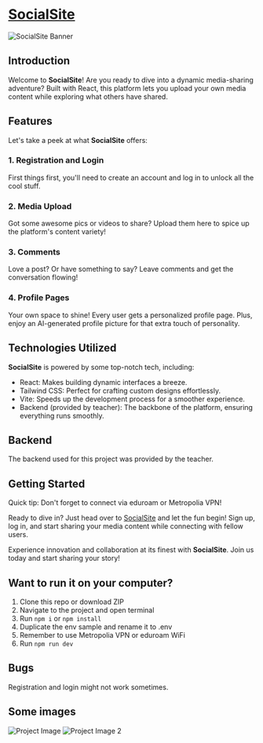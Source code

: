 # [SocialSite](https://users.metropolia.fi/~abdura/socialSite/)

![SocialSite Banner](https://picsum.photos/id/50/1000/150)

## Introduction

Welcome to **SocialSite**! Are you ready to dive into a dynamic media-sharing adventure? Built with React, this platform lets you upload your own media content while exploring what others have shared.

## Features

Let's take a peek at what **SocialSite** offers:

### 1. Registration and Login

First things first, you'll need to create an account and log in to unlock all the cool stuff.

### 2. Media Upload

Got some awesome pics or videos to share? Upload them here to spice up the platform's content variety!

### 3. Comments

Love a post? Or have something to say? Leave comments and get the conversation flowing!

### 4. Profile Pages

Your own space to shine! Every user gets a personalized profile page. Plus, enjoy an AI-generated profile picture for that extra touch of personality.

## Technologies Utilized

**SocialSite** is powered by some top-notch tech, including:

- React: Makes building dynamic interfaces a breeze.
- Tailwind CSS: Perfect for crafting custom designs effortlessly.
- Vite: Speeds up the development process for a smoother experience.
- Backend (provided by teacher): The backbone of the platform, ensuring everything runs smoothly.

## Backend

The backend used for this project was provided by the teacher.

## Getting Started

Quick tip: Don't forget to connect via eduroam or Metropolia VPN!

Ready to dive in? Just head over to [SocialSite](https://users.metropolia.fi/~abdura/socialSite/) and let the fun begin! Sign up, log in, and start sharing your media content while connecting with fellow users.

Experience innovation and collaboration at its finest with **SocialSite**. Join us today and start sharing your story!

## Want to run it on your computer?

1. Clone this repo or download ZIP
2. Navigate to the project and open terminal
3. Run `npm i` or `npm install`
4. Duplicate the env sample and rename it to .env
5. Remember to use Metropolia VPN or eduroam WiFi
6. Run `npm run dev`

## Bugs

Registration and login might not work sometimes.

## Some images

![Project Image](https://github.com/Aputiti/SocialSite/assets/111983344/72e6b2fd-9460-44f4-9c5a-8e4286bdc3b3)
![Project Image 2](https://github.com/Aputiti/SocialSite/assets/111983344/34f99912-8f22-4148-8a68-15a390f45aff)
